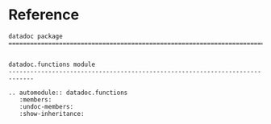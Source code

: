 # Reference

<!--
The content of the {eval-rst} block below is generated by the command:
poetry run sphinx-apidoc -T -f -t ./docs/templates -o ./docs ./src
from the root directory.

You need to rerun the command when python files are added, deleted or renamed.
Copy the content from the generated
datadoc.rst file to the {eval-rst} block below and
delete the .rst file afterwards.
-->

```{eval-rst}
datadoc package
=============================================================================


datadoc.functions module
-----------------------------------------------------------------------------

.. automodule:: datadoc.functions
   :members:
   :undoc-members:
   :show-inheritance:
```
